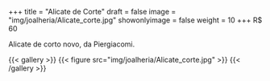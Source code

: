 +++
title = "Alicate de Corte"
draft = false
image = "img/joalheria/Alicate_corte.jpg"
showonlyimage = false
weight = 10
+++
<span class="price">R$ 60</span>

<!--more-->

Alicate de corto novo, da Piergiacomi.

{{< gallery >}}
{{< figure src="img/joalheria/Alicate_corte.jpg" >}}
{{< /gallery >}}
